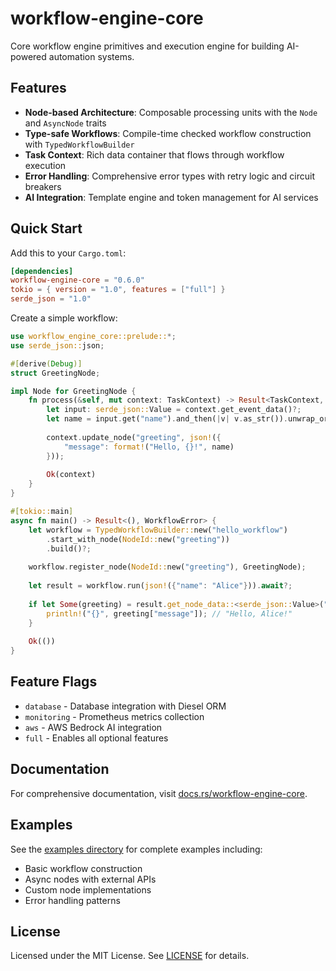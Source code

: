 # workflow-engine-core

Core workflow engine primitives and execution engine for building AI-powered automation systems.

## Features

- **Node-based Architecture**: Composable processing units with the `Node` and `AsyncNode` traits
- **Type-safe Workflows**: Compile-time checked workflow construction with `TypedWorkflowBuilder`
- **Task Context**: Rich data container that flows through workflow execution
- **Error Handling**: Comprehensive error types with retry logic and circuit breakers
- **AI Integration**: Template engine and token management for AI services

## Quick Start

Add this to your `Cargo.toml`:

```toml
[dependencies]
workflow-engine-core = "0.6.0"
tokio = { version = "1.0", features = ["full"] }
serde_json = "1.0"
```

Create a simple workflow:

```rust
use workflow_engine_core::prelude::*;
use serde_json::json;

#[derive(Debug)]
struct GreetingNode;

impl Node for GreetingNode {
    fn process(&self, mut context: TaskContext) -> Result<TaskContext, WorkflowError> {
        let input: serde_json::Value = context.get_event_data()?;
        let name = input.get("name").and_then(|v| v.as_str()).unwrap_or("World");
        
        context.update_node("greeting", json!({
            "message": format!("Hello, {}!", name)
        }));
        
        Ok(context)
    }
}

#[tokio::main]
async fn main() -> Result<(), WorkflowError> {
    let workflow = TypedWorkflowBuilder::new("hello_workflow")
        .start_with_node(NodeId::new("greeting"))
        .build()?;
    
    workflow.register_node(NodeId::new("greeting"), GreetingNode);
    
    let result = workflow.run(json!({"name": "Alice"})).await?;
    
    if let Some(greeting) = result.get_node_data::<serde_json::Value>("greeting")? {
        println!("{}", greeting["message"]); // "Hello, Alice!"
    }
    
    Ok(())
}
```

## Feature Flags

- `database` - Database integration with Diesel ORM
- `monitoring` - Prometheus metrics collection  
- `aws` - AWS Bedrock AI integration
- `full` - Enables all optional features

## Documentation

For comprehensive documentation, visit [docs.rs/workflow-engine-core](https://docs.rs/workflow-engine-core).

## Examples

See the [examples directory](../../examples/) for complete examples including:
- Basic workflow construction
- Async nodes with external APIs
- Custom node implementations
- Error handling patterns

## License

Licensed under the MIT License. See [LICENSE](../../LICENSE) for details.